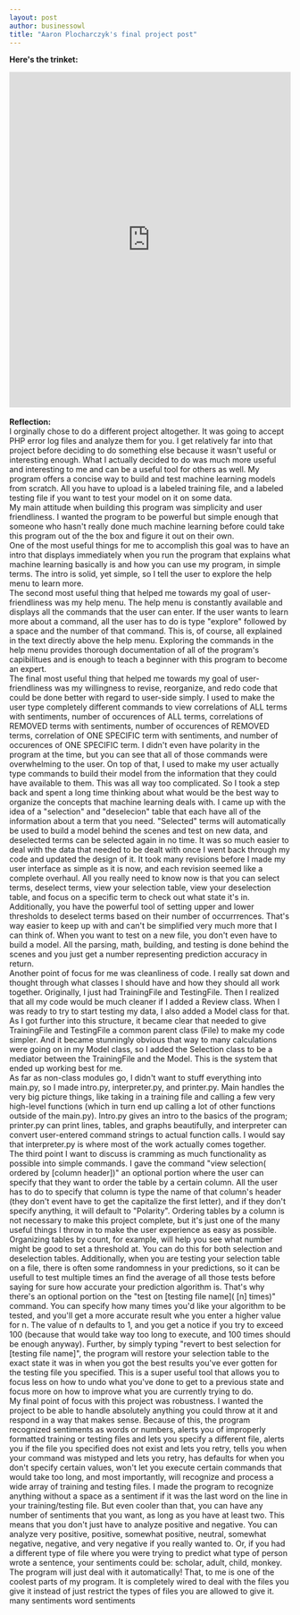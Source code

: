 ```yaml
---
layout: post
author: businessowl
title: "Aaron Plocharczyk's final project post"
---
```

<strong>Here's the trinket:</strong>
<iframe src="https://trinket.io/embed/python/0b23738661" width="100%" height="600" frameborder="0" marginwidth="0" marginheight="0" allowfullscreen></iframe>
<br/>
<br/>
<strong>Reflection:</strong>
<br/>
I orginally chose to do a different project altogether. It was going to accept PHP error log files and analyze them for you. I get relatively far into that project before deciding to do something else because it wasn't useful or interesting enough. What I actually decided to do was much more useful and interesting to me and can be a useful tool for others as well. My program offers a concise way to build and test machine learning models from scratch. All you have to upload is a labeled training file, and a labeled testing file if you want to test your model on it on some data.
<br/>
My main attitude when building this program was simplicity and user friendliness. I wanted the program to be powerful but simple enough that someone who hasn't really done much machine learning before could take this program out of the the box and figure it out on their own.
<br/>
One of the most useful things for me to accomplish this goal was to have an intro that displays immediately when you run the program that explains what machine learning basically is and how you can use my program, in simple terms. The intro is solid, yet simple, so I tell the user to explore the help menu to learn more.
<br/>
The second most useful thing that helped me towards my goal of user-friendliness was my help menu. The help menu is constantly available and displays all the commands that the user can enter. If the user wants to learn more about a command, all the user has to do is type "explore" followed by a space and the number of that command. This is, of course, all explained in the text directly above the help menu. Exploring the commands in the help menu provides thorough documentation of all of the program's capibilitues and is enough to teach a beginner with this program to become an expert.
<br/>
The final most useful thing that helped me towards my goal of user-friendliness was my willingness to revise, reorganize, and redo code that could be done better with regard to user-side simply. I used to make the user type completely different commands to view correlations of ALL terms with sentiments, number of occurences of ALL terms, correlations of REMOVED terms with sentiments, number of occurences of REMOVED terms, correlation of ONE SPECIFIC term with sentiments, and number of occurences of ONE SPECIFIC term. I didn't even have polarity in the program at the time, but you can see that all of those commands were overwhelming to the user. On top of that, I used to make my user actually type commands to build their model from the information that they could have available to them. This was all way too complicated. So I took a step back and spent a long time thinking about what would be the best way to organize the concepts that machine learning deals with. I came up with the idea of a "selection" and "deselecion" table that each have all of the information about a term that you need. "Selected" terms will automatically be used to build a model behind the scenes and test on new data, and deselected terms can be selected again in no time. It was so much easier to deal with the data that needed to be dealt with once I went back through my code and updated the design of it. It took many revisions before I made my user interface as simple as it is now, and each revision seemed like a complete overhaul. All you really need to know now is that you can select terms, deselect terms, view your selection table, view your deselection table, and focus on a specific term to check out what state it's in. Additionally, you have the powerful tool of setting upper and lower thresholds to deselect terms based on their number of occurrrences. That's way easier to keep up with and can't be simplified very much more that I can think of. When you want to test on a new file, you don't even have to build a model. All the parsing, math, building, and testing is done behind the scenes and you just get a number representing prediction accuracy in return.
<br/>
Another point of focus for me was cleanliness of code. I really sat down and thought through what classes I should have and how they should all work together. Originally, I just had TrainingFile and TestingFile. Then I realized that all my code would be much cleaner if I added a Review class. When I was ready to try to start testing my data, I also added a Model class for that. As I got further into this structure, it became clear that needed to give TrainingFile and TestingFile a common parent class (File) to make my code simpler. And it became stunningly obvious that way to many calculations were going on in my Model class, so I added the Selection class to be a mediator between the TrainingFile and the Model. This is the system that ended up working best for me.
<br/>
As far as non-class modules go, I didn't want to stuff everything into main.py, so I made intro.py, interpreter.py, and printer.py. Main handles the very big picture things, like taking in a training file and calling a few very high-level functions (which in turn end up calling a lot of other functions outside of the main.py). Intro.py gives an intro to the basics of the program; printer.py can print lines, tables, and graphs beautifully, and interpreter can convert user-entered command strings to actual function calls. I would say that interpreter.py is where most of the work actually comes together.
<br/>
The third point I want to discuss is cramming as much functionality as possible into simple commands. I gave the command "view selection( ordered by [column header])" an optional portion where the user can specify that they want to order the table by a certain column. All the user has to do to specify that column is type the name of that column's header (they don't event have to get the capitalize the first letter), and if they don't specify anything, it will default to "Polarity". Ordering tables by a column is not necessary to make this project complete, but it's just one of the many useful things I throw in to make the user experience as easy as possible. Organizing tables by count, for example, will help you see what number might be good to set a threshold at. You can do this for both selection and deselection tables. Additionally, when you are testing your selection table on a file, there is often some randomness in your predictions, so it can be usefull to test multiple times an find the average of all those tests before saying for sure how accurate your prediction algorithm is. That's why there's an optional portion on the "test on [testing file name]( [n] times)" command. You can specify how many times you'd like your algorithm to be tested, and you'll get a more accurate result whe you enter a higher value for n. The value of n defaults to 1, and you get a notice if you try to exceed 100 (because that would take way too long to execute, and 100 times should be enough anyway). Further, by simply typing "revert to best selection for [testing file name]", the program will restore your selection table to the exact state it was in when you got the best results you've ever gotten for the testing file you specified. This is a super useful tool that allows you to focus less on how to undo what you've done to get to a previous state and focus more on how to improve what you are currently trying to do.
<br/>
My final point of focus with this project was robustness. I wanted the project to be able to handle absolutely anything you could throw at it and respond in a way that makes sense. Because of this, the program recognized sentiments as words or numbers, alerts you of improperly formatted training or testing files and lets you specify a different file, alerts you if the file you specified does not exist and lets you retry, tells you when your command was mistyped and lets you retry, has defaults for when you don't specify certain values, 
won't let you execute certain commands that would take too long, and most importantly, will recognize and process a wide array of training and testing files. I made the program to recognize anything without a space as a sentiment if it was the last word on the line in your training/testing file. But even cooler than that, you can have any number of sentiments that you want, as long as you have at least two. This means that you don't just have to analyze positive and negative. You can analyze very positive, positive, somewhat positive, neutral, somewhat negative, negative, and very negative if you really wanted to. Or, if you had a different type of file where you were trying to predict what type of person wrote a sentence, your sentiments could be: scholar, adult, child, monkey. The program will just deal with it automatically! That, to me is one of the coolest parts of my program. It is completely wired to deal with the files you give it instead of just restrict the types of files you are allowed to give it.
many sentiments
word sentiments
